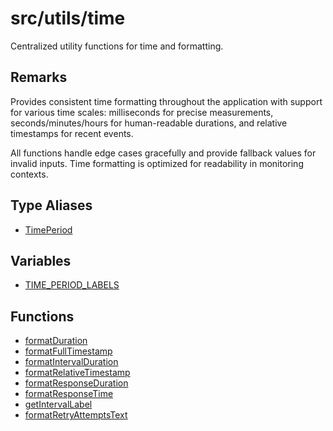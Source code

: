# src/utils/time

Centralized utility functions for time and formatting.

## Remarks

Provides consistent time formatting throughout the application with support
for various time scales: milliseconds for precise measurements,
seconds/minutes/hours for human-readable durations, and relative timestamps
for recent events.

All functions handle edge cases gracefully and provide fallback values for
invalid inputs. Time formatting is optimized for readability in monitoring
contexts.

## Type Aliases

- [TimePeriod](type-aliases/TimePeriod.md)

## Variables

- [TIME\_PERIOD\_LABELS](variables/TIME_PERIOD_LABELS.md)

## Functions

- [formatDuration](functions/formatDuration.md)
- [formatFullTimestamp](functions/formatFullTimestamp.md)
- [formatIntervalDuration](functions/formatIntervalDuration.md)
- [formatRelativeTimestamp](functions/formatRelativeTimestamp.md)
- [formatResponseDuration](functions/formatResponseDuration.md)
- [formatResponseTime](functions/formatResponseTime.md)
- [getIntervalLabel](functions/getIntervalLabel.md)
- [formatRetryAttemptsText](functions/formatRetryAttemptsText.md)
